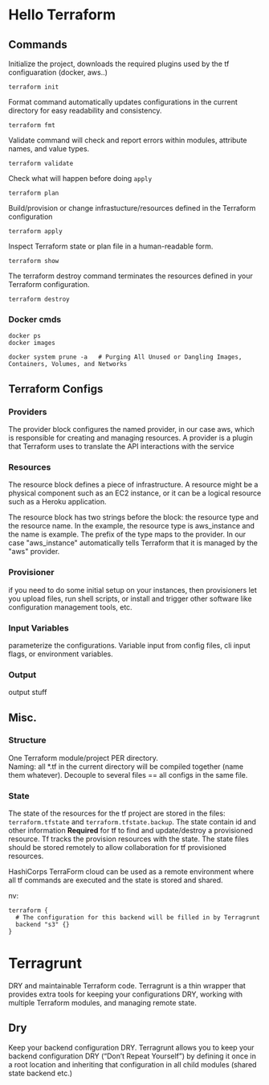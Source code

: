 # Hello Terraform

## Commands
Initialize the project, downloads the required plugins used by the tf configuaration (docker, aws..)
```
terraform init
```

Format command automatically updates configurations in the current directory for easy readability and consistency.
```
terraform fmt
```

Validate command will check and report errors within modules, attribute names, and value types.
```
terraform validate
```

Check what will happen before doing `apply`
```
terraform plan
```

Build/provision or change infrastucture/resources defined in the Terraform configuration
```
terraform apply
```


Inspect Terraform state or plan file in a human-readable form.
```
terraform show
```

The terraform destroy command terminates the resources defined in your Terraform configuration.
```
terraform destroy
```

### Docker cmds
```
docker ps
docker images

docker system prune -a   # Purging All Unused or Dangling Images, Containers, Volumes, and Networks
```

## Terraform Configs
### Providers
The provider block configures the named provider, in our case aws, which is responsible for creating and managing resources. A provider is a plugin that Terraform uses to translate the API interactions with the service

### Resources
The resource block defines a piece of infrastructure. A resource might be a physical component such as an EC2 instance, or it can be a logical resource such as a Heroku application.

The resource block has two strings before the block: the resource type and the resource name. In the example, the resource type is aws_instance and the name is example. The prefix of the type maps to the provider. In our case "aws_instance" automatically tells Terraform that it is managed by the "aws" provider.


### Provisioner
if you need to do some initial setup on your instances, then provisioners let you upload files, run shell scripts, or install and trigger other software like configuration management tools, etc.

### Input Variables
parameterize the configurations. Variable input from config files, cli input flags, or environment variables.

### Output
output stuff


## Misc.
### Structure
One Terraform module/project PER directory.  
Naming: all *.tf in the current directory will be compiled together (name them whatever). Decouple to several files == all configs in the same file.

### State
The state of the resources for the tf project are stored in the files: `terraform.tfstate` and `terraform.tfstate.backup`.
The state contain id and other information **Required** for tf to find and update/destroy a provisioned resource. Tf tracks the provision resources with the state. The state files should be stored remotely to allow collaboration for tf provisioned resources.

HashiCorps TerraForm cloud can be used as a remote environment where all tf commands are executed and the state is stored and shared.

nv:
```
terraform {
  # The configuration for this backend will be filled in by Terragrunt
  backend "s3" {}
}
```


# Terragrunt
DRY and maintainable Terraform code.
Terragrunt is a thin wrapper that provides extra tools for keeping your configurations DRY, working with multiple Terraform modules, and managing remote state.

## Dry
Keep your backend configuration DRY.
Terragrunt allows you to keep your backend configuration DRY (“Don’t Repeat Yourself”) by defining it once in a root location and inheriting that configuration in all child modules (shared state backend etc.)
